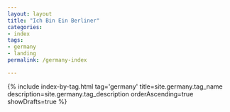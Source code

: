 ```yaml
---
layout: layout
title: "Ich Bin Ein Berliner"
categories:
- index
tags:
- germany
- landing
permalink: /germany-index

---
```


{% include index-by-tag.html tag='germany' title=site.germany.tag_name description=site.germany.tag_description orderAscending=true showDrafts=true %}
